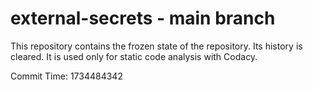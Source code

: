 # external-secrets - main branch

This repository contains the frozen state of the repository.
Its history is cleared. It is used only for static code
analysis with Codacy.

Commit Time: 1734484342